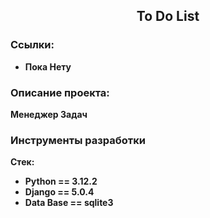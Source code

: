 <h2 align="center">To Do List</h2>


### Ссылки:

- **Пока Нету**

### Описание проекта:

**Менеджер Задач**

### Инструменты разработки

**Стек:**
- **Python == 3.12.2**
- **Django == 5.0.4**
- **Data Base == sqlite3**


